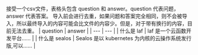 接受一个csv文件，表格头包含 question 和 answer。question 代表问题，answer 代表答案。 
导入前会进行去重，如果问题和答案完全相同，则不会被导入，所以最终导入的内容可能会比文件的内容少。但是，对于带有换行的内容，目前无法去重。
| question | answer |
| --- | --- | 
| 什么是 laf  | laf 是一个云函数开发平台…… |
| 什么是 sealos | Sealos 是以 kubernetes 为内核的云操作系统发行版,可以…… |
